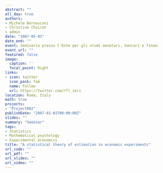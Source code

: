 ```yaml
---
abstract: ""
all_day: true
authors:
- Michele Bernasconi
- Christine Choirat
- admin
date: "2007-05-03"
date_end: ""
event: Seminario presso l'Ente per gli studi monetari, bancari e finanziari Luigi Einaudi, in collaborazione con l'Università di Tor Vergata
event_url: ""
featured: false
image:
  caption: ''
  focal_point: Right
links:
- icon: twitter
  icon_pack: fab
  name: Follow
  url: https://twitter.com/rfl_seri
location: Roma, Italy
math: true
projects:
- "Project002"
publishDate: "2007-01-01T00:00:00Z"
slides: ""
summary: "Seminar"
tags:
- Statistics
- Mathematical psychology
- Experimental economics
title: "A statistical theory of estimation in economic experiments"
url_code: ""
url_pdf: ""
url_slides: ""
url_video: ""
---
```

